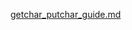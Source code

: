[getchar_putchar_guide.md](https://github.com/user-attachments/files/22901608/getchar_putchar_guide.md)